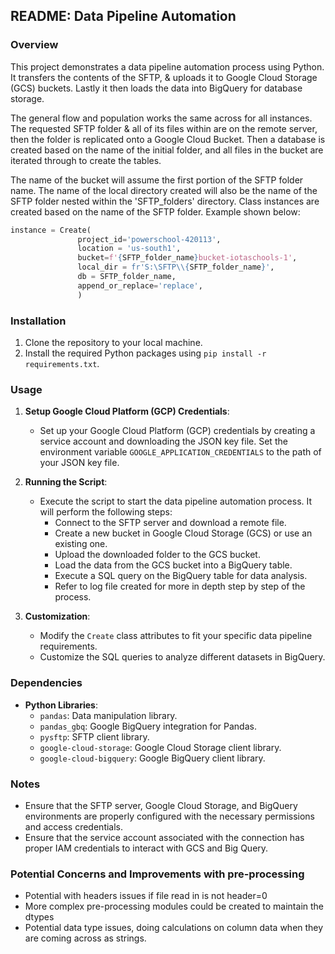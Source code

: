 ## README: Data Pipeline Automation

### Overview
This project demonstrates a data pipeline automation process using Python. It transfers the contents of the SFTP, & uploads it to Google Cloud Storage (GCS) buckets. Lastly it then loads the data into BigQuery for database storage. 

The general flow and population works the same across for all instances. The requested SFTP folder & all of its files within are on the remote server, then the folder is replicated onto a Google Cloud Bucket. Then a database is created based on the name of the initial folder, and all files in the bucket are iterated through to create the tables. 

The name of the bucket will assume the first portion of the SFTP folder name. The name of the local directory created will also be the name of the SFTP folder nested within the 'SFTP_folders' directory. 
Class instances are created based on the name of the SFTP folder. Example shown below:

```python
instance = Create(
               project_id='powerschool-420113',
               location = 'us-south1',
               bucket=f'{SFTP_folder_name}bucket-iotaschools-1',
               local_dir = fr'S:\SFTP\\{SFTP_folder_name}',
               db = SFTP_folder_name,
               append_or_replace='replace',
               )
```

### Installation
1. Clone the repository to your local machine.
2. Install the required Python packages using `pip install -r requirements.txt`.

### Usage
1. **Setup Google Cloud Platform (GCP) Credentials**:
   - Set up your Google Cloud Platform (GCP) credentials by creating a service account and downloading the JSON key file. Set the environment variable `GOOGLE_APPLICATION_CREDENTIALS` to the path of your JSON key file.
   

3. **Running the Script**:
   - Execute the script to start the data pipeline automation process. It will perform the following steps:
     - Connect to the SFTP server and download a remote file.
     - Create a new bucket in Google Cloud Storage (GCS) or use an existing one.
     - Upload the downloaded folder to the GCS bucket.
     - Load the data from the GCS bucket into a BigQuery table.
     - Execute a SQL query on the BigQuery table for data analysis.
     - Refer to log file created for more in depth step by step of the process.



4. **Customization**:
   - Modify the `Create` class attributes to fit your specific data pipeline requirements.
   - Customize the SQL queries to analyze different datasets in BigQuery.

### Dependencies
- **Python Libraries**:
  - `pandas`: Data manipulation library.
  - `pandas_gbq`: Google BigQuery integration for Pandas.
  - `pysftp`: SFTP client library.
  - `google-cloud-storage`: Google Cloud Storage client library.
  - `google-cloud-bigquery`: Google BigQuery client library.

### Notes
- Ensure that the SFTP server, Google Cloud Storage, and BigQuery environments are properly configured with the necessary permissions and access credentials.
- Ensure that the service account associated with the connection has proper IAM credentials to interact with GCS and Big Query. 

### Potential Concerns and Improvements with pre-processing

- Potential with headers issues if file read in is not header=0
- More complex pre-processing modules could be created to maintain the dtypes
- Potential data type issues, doing calculations on column data when they are coming across as strings.

